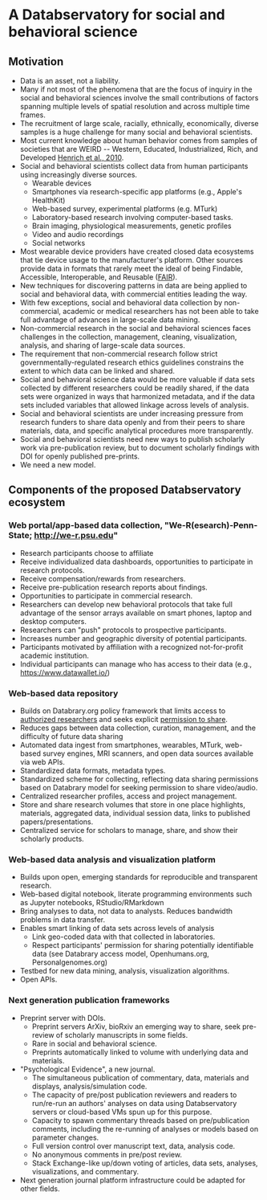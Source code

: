 # A Databservatory for social and behavioral science

## Motivation

- Data is an asset, not a liability.
- Many if not most of the phenomena that are the focus of inquiry in the social and behavioral sciences involve the small contributions of factors spanning multiple levels of spatial resolution and across multiple time frames.
- The recruitment of large scale, racially, ethnically, economically, diverse samples is a huge challenge for many social and behavioral scientists.
- Most current knowledge about human behavior comes from samples of societies that are WEIRD -- Western, Educated, Industrialized, Rich, and Developed [Henrich et al., 2010](http://dx.doi.org/10.1017%2FS0140525X0999152X).
- Social and behavioral scientists collect data from human participants using increasingly diverse sources.
    + Wearable devices
    + Smartphones via research-specific app platforms (e.g., Apple's HealthKit)
    + Web-based survey, experimental platforms (e.g. MTurk)
    + Laboratory-based research involving computer-based tasks.
    + Brain imaging, physiological measurements, genetic profiles
    + Video and audio recordings
    + Social networks
- Most wearable device providers have created closed data ecosystems that tie device usage to the manufacturer's platform. Other sources provide data in formats that rarely meet the ideal of being Findable, Accessible, Interoperable, and Reusable ([FAIR](http://doi.org/10.1038/sdata.2016.18)).
- New techniques for discovering patterns in data are being applied to social and behavioral data, with commercial entities leading the way.
- With few exceptions, social and behavioral data collection by non-commercial, academic or medical researchers has not been able to take full advantage of advances in large-scale data mining.
- Non-commercial research in the social and behavioral sciences faces challenges in the collection, management, cleaning, visualization, analysis, and sharing of large-scale data sources.
- The requirement that non-commercial research follow strict governmentally-regulated research ethics guidelines constrains the extent to which data can be linked and shared.
- Social and behavioral science data would be more valuable if data sets collected by different researchers could be readily shared, if the data sets were organized in ways that harmonized metadata, and if the data sets included variables that allowed linkage across levels of analysis.
- Social and behavioral scientists are under increasing pressure from research funders to share data openly and from their peers to share materials, data, and specific analytical procedures more transparently.
- Social and behavioral scientists need new ways to publish scholarly work via pre-publication review, but to document scholarly findings with DOI for openly published pre-prints.
- We need a new model.

## Components of the proposed Databservatory ecosystem

### Web portal/app-based data collection, "We-R(esearch)-Penn-State; http://we-r.psu.edu"

- Research participants choose to affiliate
- Receive individualized data dashboards, opportunities to participate in research protocols.
- Receive compensation/rewards from researchers.
- Receive pre-publication research reports about findings.
- Opportunities to participate in commercial research.
- Researchers can develop new behavioral protocols that take full advantage of the sensor arrays available on smart phones, laptop and desktop computers.
- Researchers can "push" protocols to prospective participants.
- Increases number and geographic diversity of potential participants.
- Participants motivated by affiliation with a recognized not-for-profit academic institution.
- Individual participants can manage who has access to their data (e.g., <https://www.datawallet.io/>)

### Web-based data repository

- Builds on Databrary.org policy framework that limits access to [authorized researchers](https://www.datawallet.io/) and seeks explicit [permission to share](https://databrary.org/access/guide/investigators/release.html).
- Reduces gaps between data collection, curation, management, and the difficulty of future data sharing
- Automated data ingest from smartphones, wearables, MTurk, web-based survey engines, MRI scanners, and open data sources available via web APIs.
- Standardized data formats, metadata types.
- Standardized scheme for collecting, reflecting data sharing permissions based on Databrary model for seeking permission to share video/audio.
- Centralized researcher profiles, access and project management.
- Store and share research volumes that store in one place highlights, materials, aggregated data, individual session data, links to published papers/presentations.
- Centralized service for scholars to manage, share, and show their scholarly products.

### Web-based data analysis and visualization platform

- Builds upon open, emerging standards for reproducible and transparent research.
- Web-based digital notebook, literate programming environments such as Jupyter notebooks, RStudio/RMarkdown
- Bring analyses to data, not data to analysts. Reduces bandwidth problems in data transfer.
- Enables smart linking of data sets across levels of analysis
    +  Link geo-coded data with that collected in laboratories.
    +  Respect participants' permission for sharing potentially identifiable data (see Databrary access model, Openhumans.org, Personalgenomes.org)
- Testbed for new data mining, analysis, visualization algorithms.
- Open APIs.

### Next generation publication frameworks

- Preprint server with DOIs.
    + Preprint servers ArXiv, bioRxiv an emerging way to share, seek pre-review of scholarly manuscripts in some fields. 
    + Rare in social and behavioral science.
    + Preprints automatically linked to volume with underlying data and materials.
- "Psychological Evidence", a new journal.
    + The simultaneous publication of commentary, data, materials and displays, analysis/simulation code.
    + The capacity of pre/post publication reviewers and readers to run/re-run an authors' analyses on data using Databservatory servers or cloud-based VMs spun up for this purpose.
    + Capacity to spawn commentary threads based on pre/publication comments, including the re-running of analyses or models based on parameter changes.
    + Full version control over manuscript text, data, analysis code.
    + No anonymous comments in pre/post review. 
    + Stack Exchange-like up/down voting of articles, data sets, analyses, visualizations, and commentary.
- Next generation journal platform infrastructure could be adapted for other fields.


